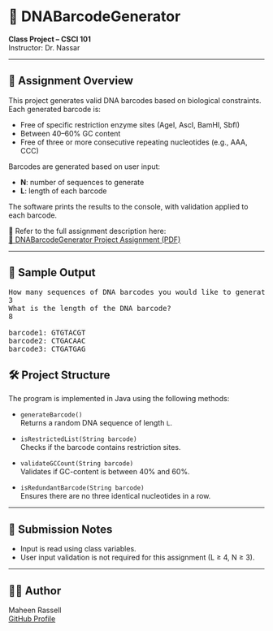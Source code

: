 # 🧬 DNABarcodeGenerator

**Class Project – CSCI 101**  
Instructor: Dr. Nassar

---

## 📄 Assignment Overview

This project generates valid DNA barcodes based on biological constraints. Each generated barcode is:

- Free of specific restriction enzyme sites (AgeI, AscI, BamHI, SbfI)
- Between 40–60% GC content
- Free of three or more consecutive repeating nucleotides (e.g., AAA, CCC)

Barcodes are generated based on user input:
- **N**: number of sequences to generate  
- **L**: length of each barcode  

The software prints the results to the console, with validation applied to each barcode.

📌 Refer to the full assignment description here:  
[📎 DNABarcodeGenerator Project Assignment (PDF)](./Quiz2%20(2).pdf)

---

## 🧪 Sample Output
<pre>
How many sequences of DNA barcodes you would like to generate?
3
What is the length of the DNA barcode?
8

barcode1: GTGTACGT  
barcode2: CTGACAAC  
barcode3: CTGATGAG  
</pre>


## 🛠️ Project Structure

The program is implemented in Java using the following methods:

- `generateBarcode()`  
  Returns a random DNA sequence of length `L`.

- `isRestrictedList(String barcode)`  
  Checks if the barcode contains restriction sites.

- `validateGCCount(String barcode)`  
  Validates if GC-content is between 40% and 60%.

- `isRedundantBarcode(String barcode)`  
  Ensures there are no three identical nucleotides in a row.

---

## 📎 Submission Notes

- Input is read using class variables.  
- User input validation is not required for this assignment (L ≥ 4, N ≥ 3).  
---

## 🧑‍💻 Author

Maheen Rassell  
[GitHub Profile](https://github.com/mrassell)
